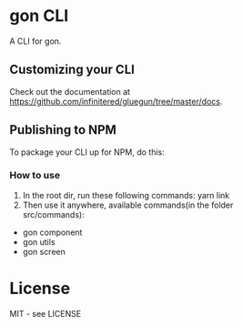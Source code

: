 # gon CLI

A CLI for gon.

## Customizing your CLI

Check out the documentation at https://github.com/infinitered/gluegun/tree/master/docs.

## Publishing to NPM

To package your CLI up for NPM, do this:

### How to use
1. In the root dir, run these following commands: yarn link
2. Then use it anywhere, available commands(in the folder src/commands): 
  - gon component <name>
  - gon utils <name>
  - gon screen <name>


# License

MIT - see LICENSE

